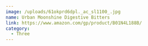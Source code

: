 ```yaml
---
image: /uploads/61okprd6dpl._ac_sl1100_.jpg
name: Urban Moonshine Digestive Bitters
link: https://www.amazon.com/gp/product/B01N4L188B/
category:
  - Three
---
```

